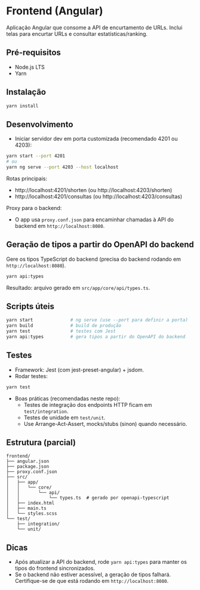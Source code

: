 # Frontend (Angular)

Aplicação Angular que consome a API de encurtamento de URLs. Inclui telas para encurtar URLs e consultar estatísticas/ranking.

## Pré-requisitos
- Node.js LTS
- Yarn

## Instalação
```bash
yarn install
```

## Desenvolvimento
- Iniciar servidor dev em porta customizada (recomendado 4201 ou 4203):
```bash
yarn start --port 4201
# ou
yarn ng serve --port 4203 --host localhost
```
Rotas principais:
- http://localhost:4201/shorten (ou http://localhost:4203/shorten)
- http://localhost:4201/consultas (ou http://localhost:4203/consultas)

Proxy para o backend:
- O app usa `proxy.conf.json` para encaminhar chamadas à API do backend em `http://localhost:8080`.

## Geração de tipos a partir do OpenAPI do backend
Gere os tipos TypeScript do backend (precisa do backend rodando em `http://localhost:8080`).
```bash
yarn api:types
```
Resultado: arquivo gerado em `src/app/core/api/types.ts`.

## Scripts úteis
```bash
yarn start              # ng serve (use --port para definir a porta)
yarn build              # build de produção
yarn test               # testes com Jest
yarn api:types          # gera tipos a partir do OpenAPI do backend
```

## Testes
- Framework: Jest (com jest-preset-angular) + jsdom.
- Rodar testes:
```bash
yarn test
```
- Boas práticas (recomendadas neste repo):
  - Testes de integração dos endpoints HTTP ficam em `test/integration`.
  - Testes de unidade em `test/unit`.
  - Use Arrange-Act-Assert, mocks/stubs (sinon) quando necessário.

## Estrutura (parcial)
```
frontend/
├── angular.json
├── package.json
├── proxy.conf.json
├── src/
│   ├── app/
│   │   └── core/
│   │       └── api/
│   │           └── types.ts  # gerado por openapi-typescript
│   ├── index.html
│   ├── main.ts
│   └── styles.scss
└── test/
    ├── integration/
    └── unit/
```

## Dicas
- Após atualizar a API do backend, rode `yarn api:types` para manter os tipos do frontend sincronizados.
- Se o backend não estiver acessível, a geração de tipos falhará. Certifique-se de que está rodando em `http://localhost:8080`.
